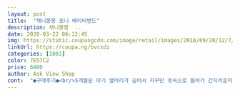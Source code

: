 ```yaml
---
layout: post 
title:  "채니봉봉 포니 베이비밴드" 
description: 채니봉봉  ..
date: 2020-03-22 06:12:45 
img: https://static.coupangcdn.com/image/retail/images/2018/09/20/12/7/0ec3507e-5cd5-41ec-9da9-f39eec46de18.jpg 
linkUrl: https://coupa.ng/bvcxdz 
categories: [1003] 
color: 7E57C2 
price: 6480 
author: Ask View Shop 
cont:  "●구매후기●<br/>5개월된 아기 옆머리가 길어서 자꾸만 귓속으로 들어가 간지러운지 아기가 자꾸만 긁어대 사서 해봤어요.<br/>.<br/>색상도 이쁘고 쫀쫀해서 잘 흘러내리지 않네요.<br/>.<br/>전에 곰돌이 헤어밴드는 자꾸 흘러내리고 커서 뒤를 꼬매줬거든요.<br/>.<br/>근데 아기가 머리가 많이 큰편은 아닌데 헤어밴드 중간에 고무줄이 들어가 있어서 쫀쫀한 반면에 좀 아플거 같기도해서 별 하나는 뺐어요.<br/>.<br/>그래도 이쁘고 맘에 들어요.<br/>.<br/>참고로 우리아기는 남자아기예요.<br/>.<br/>ㅎ<br/>6개월 아기한테 딱 맞아요 색이랑 모양 모니터랑 똑같고 탄력성이 있어서 좋아요<br/>핑크 샀는데 머리 작은 저희 아기에게 너무 잘 맞아서 잘 쓰고 있어서 아이보리로 하나 더 구입했어요!<br/>" 
---
```

